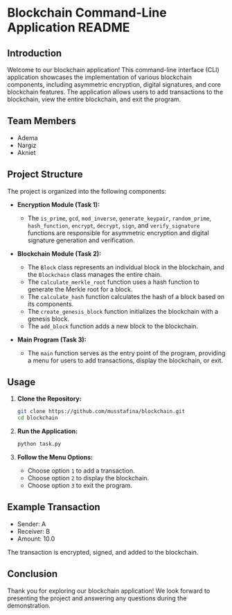 # Blockchain Command-Line Application README

## Introduction

Welcome to our blockchain application! This command-line interface (CLI) application showcases the implementation of various blockchain components, including asymmetric encryption, digital signatures, and core blockchain features. The application allows users to add transactions to the blockchain, view the entire blockchain, and exit the program.

## Team Members

- Adema
- Nargiz
- Akniet

## Project Structure

The project is organized into the following components:

- **Encryption Module (Task 1):**
  - The `is_prime`, `gcd`, `mod_inverse`, `generate_keypair`, `random_prime`, `hash_function`, `encrypt`, `decrypt`, `sign`, and `verify_signature` functions are responsible for asymmetric encryption and digital signature generation and verification.

- **Blockchain Module (Task 2):**
  - The `Block` class represents an individual block in the blockchain, and the `Blockchain` class manages the entire chain.
  - The `calculate_merkle_root` function uses a hash function to generate the Merkle root for a block.
  - The `calculate_hash` function calculates the hash of a block based on its components.
  - The `create_genesis_block` function initializes the blockchain with a genesis block.
  - The `add_block` function adds a new block to the blockchain.

- **Main Program (Task 3):**
  - The `main` function serves as the entry point of the program, providing a menu for users to add transactions, display the blockchain, or exit.

## Usage

1. **Clone the Repository:**
   ```bash
   git clone https://github.com/musstafina/blockchain.git
   cd blockchain
   ```

2. **Run the Application:**
   ```bash
   python task.py
   ```

3. **Follow the Menu Options:**
   - Choose option `1` to add a transaction.
   - Choose option `2` to display the blockchain.
   - Choose option `3` to exit the program.

## Example Transaction

- Sender: A
- Receiver: B
- Amount: 10.0

The transaction is encrypted, signed, and added to the blockchain.

## Conclusion

Thank you for exploring our blockchain application! We look forward to presenting the project and answering any questions during the demonstration.
